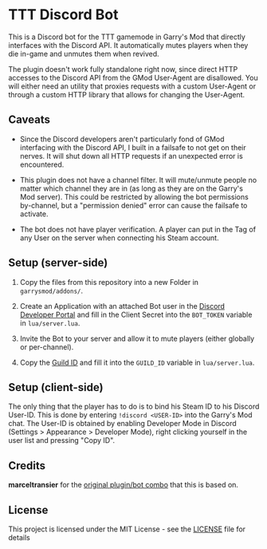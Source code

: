 # TTT Discord Bot

This is a Discord bot for the TTT gamemode in Garry's Mod that directly interfaces with the Discord API.
It automatically mutes players when they die in-game and unmutes them when revived.

The plugin doesn't work fully standalone right now, since direct HTTP accesses to the Discord API from
the GMod User-Agent are disallowed. You will either need an utility that proxies requests with a
custom User-Agent or through a custom HTTP library that allows for changing the User-Agent.

## Caveats

* Since the Discord developers aren't particularly fond of GMod interfacing with the Discord API, I built in a failsafe to not get on their nerves. It will shut
  down all HTTP requests if an unexpected error is encountered.

* This plugin does not have a channel filter. It will mute/unmute people no matter which channel they are in (as long as they are on the Garry's Mod server).
  This could be restricted by allowing the bot permissions by-channel, but a "permission denied" error can cause the failsafe to activate.

* The bot does not have player verification. A player can put in the Tag of any User on the server when connecting his Steam account.

## Setup (server-side)

1. Copy the files from this repository into a new Folder in `garrysmod/addons/`.

2. Create an Application with an attached Bot user in the [Discord Developer Portal](https://discordapp.com/developers/applications) and fill in the Client Secret into the `BOT_TOKEN` variable in `lua/server.lua`.

3. Invite the Bot to your server and allow it to mute players (either globally or per-channel).

4. Copy the [Guild ID](https://support.discordapp.com/hc/en-us/articles/206346498) and fill it into the `GUILD_ID` variable in `lua/server.lua`.

## Setup (client-side)

The only thing that the player has to do is to bind his Steam ID to his Discord User-ID.
This is done by entering `!discord <USER-ID>` into the Garry's Mod chat.
The User-ID is obtained by enabling Developer Mode in Discord (Settings > Appearance > Developer Mode),
right clicking yourself in the user list and pressing "Copy ID".

## Credits
**marceltransier** for the [original plugin/bot combo](https://github.com/marceltransier/ttt_discord_bot) that this is based on.

## License
This project is licensed under the MIT License - see the [LICENSE](LICENSE) file for details
